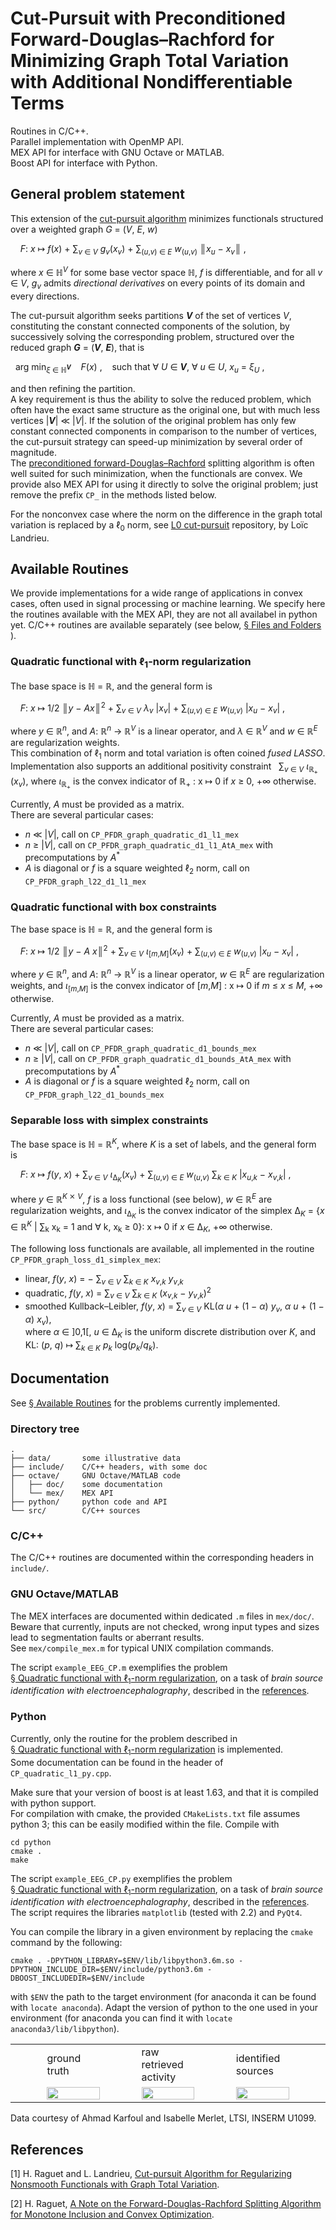 # Cut-Pursuit with Preconditioned Forward-Douglas–Rachford for Minimizing Graph Total Variation with Additional Nondifferentiable Terms

Routines in C/C++.  
Parallel implementation with OpenMP API.  
MEX API for interface with GNU Octave or MATLAB.  
Boost API for interface with Python.

## General problem statement
This extension of the [cut-pursuit algorithm](https://github.com/loicland/cut-pursuit) minimizes functionals structured over a weighted graph _G_ = (_V_, _E_, _w_)

    _F_: _x_ ↦ _f_(_x_) + ∑<sub>_v_ ∈ _V_</sub> _g_<sub>_v_</sub>(_x_<sub>_v_</sub>) +
 ∑<sub>(_u_,_v_) ∈ _E_</sub> _w_<sub>(_u_,_v_)</sub> ║<i>x</i><sub>_u_</sub> − _x_<sub>_v_</sub>║ ,    

where _x_ ∈ ℍ<sup>_V_</sup> for some base vector space ℍ, _f_ is differentiable, and for all _v_ ∈ _V_, _g_<sub>_v_</sub> admits _directional derivatives_ on every points of its domain and every directions.  

The cut-pursuit algorithm seeks partitions __*V*__ of the set of vertices _V_, constituting the constant connected components of the solution, by successively solving the corresponding problem, structured over the reduced graph __*G*__ = (__*V*__, __*E*__), that is

  arg min<sub>_ξ_ ∈ ℍ<sup>__*V*__</sup></sub>
    _F_(_x_) ,    such that ∀ _U_ ∈ __*V*__, ∀ _u_ ∈ _U_, _x_<sub>_u_</sub> = _ξ_<sub>_U_</sub> ,

and then refining the partition.  
A key requirement is thus the ability to solve the reduced problem, which often have the exact same structure as the original one, but with much less vertices |__*V*__| ≪ |_V_|. If the solution of the original problem has only few constant connected components in comparison to the number of vertices, the cut-pursuit strategy can speed-up minimization by several order of magnitude.  
The [preconditioned forward-Douglas–Rachford](https://1a7r0ch3.github.io/pgfb/) splitting algorithm is often well suited for such minimization, when the functionals are convex. We provide also MEX API for using it directly to solve the original problem; just remove the prefix `CP_` in the methods listed below.  

For the nonconvex case where the norm on the difference in the graph total variation is replaced by a ℓ<sub>0</sub> norm, see [L0 cut-pursuit](https://github.com/loicland/cut-pursuit) repository, by Loïc Landrieu.

## Available Routines

We provide implementations for a wide range of applications in convex cases, often used in signal processing or machine learning. We specify here the routines available with the MEX API, they are not all availabel in python yet. C/C++ routines are available separately (see below, [§ Files and Folders](#files-and-folders) ).  

### Quadratic functional with ℓ<sub>1</sub>-norm regularization
The base space is ℍ = ℝ, and the general form is  

    _F_: _x_ ↦  1/2 ║<i>y</i> − _A_<i>x</i>║<sup>2</sup> +
 ∑<sub>_v_ ∈ _V_</sub> _λ_<sub>_v_</sub> |_x_<sub>_v_</sub>| +
 ∑<sub>(_u_,_v_) ∈ _E_</sub> _w_<sub>(_u_,_v_)</sub>
 |_x_<sub>_u_</sub> − _x_<sub>_v_</sub>| ,  

where _y_ ∈ ℝ<sup>_n_</sup>, and _A_: ℝ<sup>_n_</sup> → ℝ<sup>_V_</sup> is a linear operator, and 
_λ_ ∈ ℝ<sup>_V_</sup> and _w_ ∈ ℝ<sup>_E_</sup> are regularization weights.  
This combination of ℓ<sub>1</sub> norm and total variation is often coined _fused LASSO_.  
Implementation also supports an additional positivity constraint
  ∑<sub>_v_ ∈ _V_</sub>  _ι_<sub>ℝ<sub>+</sub></sub>(_x_<sub>_v_</sub>),
where _ι_<sub>ℝ<sub>+</sub></sub> is the convex indicator of ℝ<sub>+</sub> : x ↦ 0 if _x_ ≥ 0, +∞ otherwise.  

Currently, _A_ must be provided as a matrix.  
There are several particular cases:  
 - _n_ ≪ |_V_|, call on `CP_PFDR_graph_quadratic_d1_l1_mex`  
 - _n_ ≥ |_V_|, call on `CP_PFDR_graph_quadratic_d1_l1_AtA_mex`
with precomputations by _A_<sup>\*</sup>   
 - _A_ is diagonal or _f_ is a square weighted ℓ<sub>2</sub> norm, call on
`CP_PFDR_graph_l22_d1_l1_mex`  

### Quadratic functional with box constraints
The base space is ℍ = ℝ, and the general form is  

    _F_: _x_ ↦ 1/2 ║<i>y</i> − _A_ <i>x</i>║<sup>2</sup> +
 ∑<sub>_v_ ∈ _V_</sub> _ι_<sub>\[_m_,_M_\]</sub>(_x_<sub>_v_</sub>) +
 ∑<sub>(_u_,_v_) ∈ _E_</sub> _w_<sub>(_u_,_v_)</sub>
 |_x_<sub>_u_</sub> − _x_<sub>_v_</sub>| ,  

where _y_ ∈ ℝ<sup>_n_</sup>, and _A_: ℝ<sup>_n_</sup> → ℝ<sup>_V_</sup> is a linear operator, _w_ ∈ ℝ<sup>_E_</sup> are regularization weights, and _ι_<sub>\[_m_,_M_\]</sub> is the convex indicator of \[_m_,_M_\] : x ↦ 0 if _m_ ≤ _x_ ≤ _M_, +∞ otherwise.  

Currently, _A_ must be provided as a matrix.  
There are several particular cases:  
 - _n_ ≪ |_V_|, call on `CP_PFDR_graph_quadratic_d1_bounds_mex`  
 - _n_ ≥ |_V_|, call on `CP_PFDR_graph_quadratic_d1_bounds_AtA_mex`
with precomputations by _A_<sup>\*</sup>   
 - _A_ is diagonal or _f_ is a square weighted ℓ<sub>2</sub> norm, call on
`CP_PFDR_graph_l22_d1_bounds_mex`  

### Separable loss with simplex constraints
The base space is ℍ = ℝ<sup>_K_</sup>, where _K_ is a set of labels, and the general form is  

    _F_: _x_ ↦  _f_(_y_, _x_) +
 ∑<sub>_v_ ∈ _V_</sub> _ι_<sub>Δ<sub>_K_</sub></sub>(_x_<sub>_v_</sub>) +
 ∑<sub>(_u_,_v_) ∈ _E_</sub> _w_<sub>(_u_,_v_)</sub>
 ∑<sub>_k_ ∈ _K_</sub> |_x_<sub>_u_,_k_</sub> − _x_<sub>_v_,_k_</sub>| ,  

where _y_ ∈ ℝ<sup>_K_ ⨯ _V_</sup>, _f_ is a loss functional (see below), _w_ ∈ ℝ<sup>_E_</sup> are regularization weights, and _ι_<sub>Δ<sub>_K_</sub></sub> is the convex indicator of the simplex
Δ<sub>_K_</sub> = {_x_ ∈ ℝ<sup>_K_</sup> | ∑<sub>k</sub> x<sub>k</sub> = 1 and ∀ k, x<sub>k</sub> ≥ 0}: x ↦ 0 if _x_ ∈ Δ<sub>_K_</sub>, +∞ otherwise. 

The following loss functionals are available, all implemented in the routine
`CP_PFDR_graph_loss_d1_simplex_mex`:
 - linear, _f_(_y_, _x_) = − ∑<sub>_v_ ∈ _V_</sub> ∑<sub>_k_ ∈ _K_</sub> _x_<sub>_v_,_k_</sub> _y_<sub>_v_,_k_</sub>
 - quadratic, _f_(_y_, _x_) = ∑<sub>_v_ ∈ _V_</sub> ∑<sub>_k_ ∈ _K_</sub> (_x_<sub>_v_,_k_</sub> − _y_<sub>_v_,_k_</sub>)<sup>2</sup>
 - smoothed Kullback–Leibler, _f_(_y_, _x_) = ∑<sub>_v_ ∈ _V_</sub>
KL(_α_ _u_ + (1 − _α_) _y_<sub>_v_</sub>, _α_ _u_ + (1 − _α_) _x_<sub>_v_</sub>),  
where _α_ ∈ \]0,1\[,
_u_ ∈ Δ<sub>_K_</sub> is the uniform discrete distribution over _K_,
and
KL: (_p_, _q_) ↦ ∑<sub>_k_ ∈ _K_</sub> _p_<sub>_k_</sub> log(_p_<sub>_k_</sub>/_q_<sub>_k_</sub>).  


## Documentation
See [§ Available Routines](#available-routines) for the problems currently implemented.  

### Directory tree
    .   
    ├── data/       some illustrative data  
    ├── include/    C/C++ headers, with some doc  
    ├── octave/     GNU Octave/MATLAB code  
    │   ├── doc/    some documentation  
    │   └── mex/    MEX API  
    ├── python/     python code and API  
    └── src/        C/C++ sources  

### C/C++
The C/C++ routines are documented within the corresponding headers in `include/`.  

### GNU Octave/MATLAB
The MEX interfaces are documented within dedicated `.m` files in `mex/doc/`.  
Beware that currently, inputs are not checked, wrong input types and sizes lead to segmentation faults or aberrant results.  
See `mex/compile_mex.m` for typical UNIX compilation commands.  

The script `example_EEG_CP.m` exemplifies the problem [§ Quadratic functional with ℓ<sub>1</sub>-norm regularization](#quadratic-functional-with-ℓ1-norm-regularization), on a task of _brain source identification with electroencephalography_, described in the [references](#references).

### Python
Currently, only the routine for the problem described in [§ Quadratic functional with ℓ<sub>1</sub>-norm regularization](#quadratic-functional-with-ℓ1-norm-regularization) is implemented.  
Some documentation can be found in the header of `CP_quadratic_l1_py.cpp`.  

Make sure that your version of boost is at least 1.63, and that it is compiled with python support.  
For compilation with cmake, the provided `CMakeLists.txt` file assumes python 3; this can be easily modified within the file. Compile with  

    cd python  
    cmake .  
    make   

The script `example_EEG_CP.py` exemplifies the problem [§ Quadratic functional with ℓ<sub>1</sub>-norm regularization](#quadratic-functional-with-ℓ1-norm-regularization), on a task of _brain source identification with electroencephalography_, described in the [references](#references). The script requires the libraries `matplotlib` (tested with 2.2) and `PyQt4`.

You can compile the library in a given environment by replacing the ```cmake``` command by the following:
```
cmake . -DPYTHON_LIBRARY=$ENV/lib/libpython3.6m.so -DPYTHON_INCLUDE_DIR=$ENV/include/python3.6m -DBOOST_INCLUDEDIR=$ENV/include
```
with ```$ENV``` the path to the target environment (for anaconda it can be found with ```locate anaconda```). Adapt the version of python to the one used in your environment (for anaconda you can find it with ```locate anaconda3/lib/libpython```).

<table><tr>
<td width="10%"></td>
<td width="20%"> ground truth </td>
<td width="10%"></td>
<td width="20%"> raw retrieved activity </td>
<td width="10%"></td>
<td width="20%"> identified sources </td>
<td width="10%"></td>
</tr><tr>
<td width="10%"></td>
<td width="20%"><img src="data/ground_truth.png" width="100%"/></td>
<td width="10%"></td>
<td width="20%"><img src="data/brain_activity.png" width="100%"/></td>
<td width="10%"></td>
<td width="20%"><img src="data/brain_sources.png" width="100%"/></td>
<td width="10%"></td>
</tr></table>

Data courtesy of Ahmad Karfoul and Isabelle Merlet, LTSI, INSERM U1099.  

## References
[1] H. Raguet and L. Landrieu, [Cut-pursuit Algorithm for Regularizing Nonsmooth Functionals with Graph Total Variation](https://1a7r0ch3.github.io/cp/).

[2] H. Raguet, [A Note on the Forward-Douglas-Rachford Splitting Algorithm for Monotone Inclusion and Convex Optimization](https://1a7r0ch3.github.io/fdr/).
